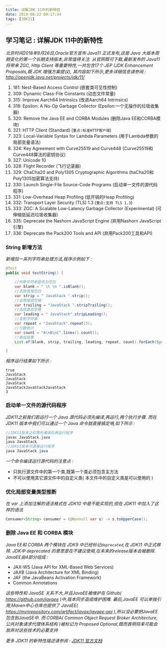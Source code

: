 ```yaml
---
title: 详解JDK 11中的新特性
date: 2019-08-22 09:17:34
tags: [JDK11]
---
```


## 学习笔记 : 详解JDK 11中的新特性
*北京时间2018年9月26日,Oracle官方宣布 Java11 正式发布,这是 Java 大版本周期变化的第一个长期支持版本,非常值得关注. 从官网既可下载,最新发布的 Java11 将带来 ZGC, Http Client 等重要特性,一共包含17个 JEP (JDK Enhancement Proposals,既 JDK 增强方案提议), 其内容如下所示,更多详细信息请参阅 : http://openjdk.java.net/projects/jdk/11/*

1. 181: Nest-Based Access Control (嵌套类可见性控制)
2. 309: Dynamic Class-File Constants (动态文件常量)
3. 315: Improve Aarch64 Intrinsics (改进Aarch64 Intrinsics)
4. 318: Epsilon: A No-Op Garbage Collector (Epsilon:一个无操作的垃圾收集器)
5. 320: Remove the Java EE and CORBA Modules (删除Java EE和CORBA模块)
6. 321: HTTP Client (Standard) (`重点:标准HTTP客户端`)
7. 323: Local-Variable Syntax for Lambda Parameters (用于Lambda参数的局部变量语法)
8. 324: Key Agreement with Curve25519 and Curve448 (Curve25519和Curve448算法的密钥协议)
9. 327: Unicode 10
10. 328: Flight Recorder (飞行记录器)
11. 329: ChaCha20 and Poly1305 Cryptographic Algorithms (haCha20和Poly1305加密算法支持)
12. 330: Launch Single-File Source-Code Programs (启动单一文件的源代码程序)
13. 331: Low-Overhead Heap Profiling (低开销的Heap Profiling)
14. 332: Transport Layer Security (TLS) 1.3 (`重点:支持 TLS 1.3`)
15. 333: ZGC: A Scalable Low-Latency Garbage Collector (Experimental) (可伸缩低延迟垃圾收集器)
16. 335: Deprecate the Nashorn JavaScript Engine (弃用Nashorn JavaScript引擎)
17. 336: Deprecate the Pack200 Tools and API (弃用Pack200工具和API)


### String 新增方法
*新增加一系列字符串处理方法,程序示例如下 :*
```java
@Test
public void testString() {

    //判断字符串是否为空白
    var blank = " \t \n ".isBlank();
    //去除首尾空白
    var strip = " JavaStack ".strip();
    //去除尾部空格
    var trailing = "JavaStack ".stripTrailing();
    //去除首部空格
    var leading = " JavaStack".stripLeading();
    //复制字符串
    var repeat = "JavaStack".repeat(3);
    //行数统计
    var count = "A\nB\nC".lines().count();
    //输出结果
    List.of(blank, strip, trailing, leading, repeat, count).forEach(System.out::println);

}
```

*程序运行结果如下所示 :*
```
true
JavaStack
JavaStack
JavaStack
JavaStackJavaStackJavaStack
3
```


### 启动单一文件的源代码程序
*JDK11之前我们若运行一个 Java 源代码必须先编译,再运行,两个执行步骤. 而在 JDK11 版本中我们可以通过一个 Java 命令就直接搞定咯,如下所示 :*
```java
//JDK11版本之前需先编译后再运行程序
javac JavaStack.java
java JavaStack
//JDK11版本可直接运行程序
java JavaStack.java
```

*一个命令编译运行源代码的注意点 :*
* 只执行源文件中的第一个类,既第一个类必须包含主方法
* 不可以使用其它源文件中的自定义类( 本文件中的自定义类是可以使用的 )


### 优化局部变量类型推断
*在 var 上添加注解的语法格式在 JDK10 中是不能实现的,但在 JDK11 中加入了这样的语法*
```java
Consumer<String> consumer = (@Nonnull var s) -> s.toUpperCase();
```


### 删除 Java EE 和 CORBA 模块
*Java EE和 CORBA 两个模块在 JDK9 中已经标记`deprecated`,在 JDK11 中正式移除. JDK中 deprecated 的意思是在不建议使用,在未来的release版本会被删除. JavaEE由4部分组成 :*

* JAX-WS (Java API for XML-Based Web Services)
* JAXB (Java Architecture for XML Binding)
* JAF (the JavaBeans Activation Framework)
* Common Annotations

*这些特性和 JavaSE 关系不大,并且JavaEE被维护在 Github( https://github.com/javaee )中,版本同步造成维护困难. 最后,JavaEE 可以单独引用,Maven中心仓库也提供了 JavaEE( https://mvnrepository.com/artifact/javax/javaee-api ),所以没必要把JavaEE包含到JavaSE中. 而 CORBA( Common Object Request Broker Architecture,公共对象请求代理体系结构 )被标记为 Proposed Optional,既而表明将来可能会放弃对这些技术的必要支持*



*更多 JDK11 的新特性描述请参阅 : [JDK11 官方文档](https://docs.oracle.com/en/java/javase/11/)*